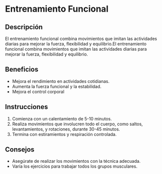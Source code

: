 # Entrenamiento Funcional
## Descripción
El entrenamiento funcional combina movimientos que imitan las actividades diarias para mejorar la fuerza, flexibilidad y equilibrio.El entrenamiento funcional combina movimientos que imitan las actividades diarias para mejorar la fuerza, flexibilidad y equilibrio.
## Beneficios
- Mejora el rendimiento en actividades cotidianas.
- Aumenta la fuerza funcional y la estabilidad.
- Mejora el control corporal
## Instrucciones
1. Comienza con un calentamiento de 5-10 minutos.
2. Realiza movimientos que involucren todo el cuerpo, como saltos, levantamientos, y rotaciones, durante 30-45 minutos.
3. Termina con estiramientos y respiración controlada.
## Consejos
- Asegúrate de realizar los movimientos con la técnica adecuada.
- Varía los ejercicios para trabajar todos los grupos musculares.
